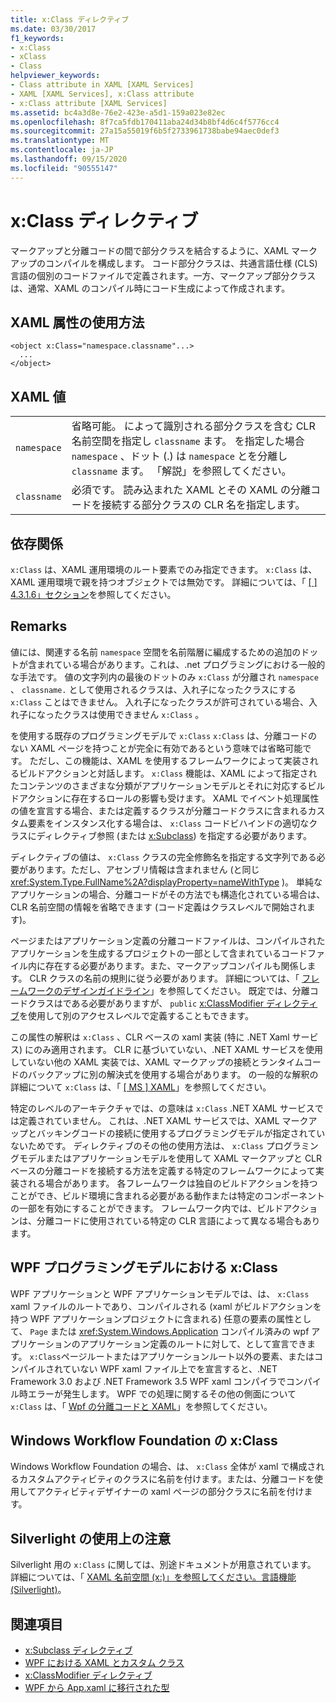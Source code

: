 ```yaml
---
title: x:Class ディレクティブ
ms.date: 03/30/2017
f1_keywords:
- x:Class
- xClass
- Class
helpviewer_keywords:
- Class attribute in XAML [XAML Services]
- XAML [XAML Services], x:Class attribute
- x:Class attribute [XAML Services]
ms.assetid: bc4a3d8e-76e2-423e-a5d1-159a023e82ec
ms.openlocfilehash: 8f7ca5fdb170411aba24d34b8bf4d6c4f5776cc4
ms.sourcegitcommit: 27a15a55019f6b5f2733961738babe94aec0def3
ms.translationtype: MT
ms.contentlocale: ja-JP
ms.lasthandoff: 09/15/2020
ms.locfileid: "90555147"
---
```

# <a name="xclass-directive"></a>x:Class ディレクティブ
マークアップと分離コードの間で部分クラスを結合するように、XAML マークアップのコンパイルを構成します。 コード部分クラスは、共通言語仕様 (CLS) 言語の個別のコードファイルで定義されます。一方、マークアップ部分クラスは、通常、XAML のコンパイル時にコード生成によって作成されます。

## <a name="xaml-attribute-usage"></a>XAML 属性の使用方法

```xaml
<object x:Class="namespace.classname"...>
  ...
</object>
```

## <a name="xaml-values"></a>XAML 値

|||
|-|-|
|`namespace`|省略可能。 によって識別される部分クラスを含む CLR 名前空間を指定し `classname` ます。 を指定した場合 `namespace` 、ドット (.) は `namespace` とを分離し `classname` ます。 「解説」を参照してください。|
|`classname`|必須です。 読み込まれた XAML とその XAML の分離コードを接続する部分クラスの CLR 名を指定します。|

## <a name="dependencies"></a>依存関係

`x:Class` は、XAML 運用環境のルート要素でのみ指定できます。 `x:Class` は、XAML 運用環境で親を持つオブジェクトでは無効です。 詳細については、「 [ \[ \] 4.3.1.6」セクション](/previous-versions/msp-n-p/ff650760(v=pandp.10))を参照してください。

## <a name="remarks"></a>Remarks

値には、関連する名前 `namespace` 空間を名前階層に編成するための追加のドットが含まれている場合があります。これは、.net プログラミングにおける一般的な手法です。 値の文字列内の最後のドットのみ `x:Class` が分離され `namespace` 、 `classname.` として使用されるクラスは、入れ子になったクラスにする `x:Class` ことはできません。 入れ子になったクラスが許可されている場合、入れ子になったクラスは使用できません `x:Class` 。

を使用する既存のプログラミングモデルで `x:Class` `x:Class` は、分離コードのない XAML ページを持つことが完全に有効であるという意味では省略可能です。 ただし、この機能は、XAML を使用するフレームワークによって実装されるビルドアクションと対話します。 `x:Class` 機能は、XAML によって指定されたコンテンツのさまざまな分類がアプリケーションモデルとそれに対応するビルドアクションに存在するロールの影響も受けます。 XAML でイベント処理属性の値を宣言する場合、または定義するクラスが分離コードクラスに含まれるカスタム要素をインスタンス化する場合は、 `x:Class` コードビハインドの適切なクラスにディレクティブ参照 (または [x:Subclass](xsubclass-directive.md)) を指定する必要があります。

ディレクティブの値は、 `x:Class` クラスの完全修飾名を指定する文字列である必要があります。ただし、アセンブリ情報は含まれません (と同じ <xref:System.Type.FullName%2A?displayProperty=nameWithType> )。 単純なアプリケーションの場合、分離コードがその方法でも構造化されている場合は、CLR 名前空間の情報を省略できます (コード定義はクラスレベルで開始されます)。

ページまたはアプリケーション定義の分離コードファイルは、コンパイルされたアプリケーションを生成するプロジェクトの一部として含まれているコードファイル内に存在する必要があります。また、マークアップコンパイルも関係します。 CLR クラスの名前の規則に従う必要があります。 詳細については、「 [フレームワークのデザインガイドライン](../../../api/index.md)」を参照してください。 既定では、分離コードクラスはである必要がありますが、 `public` [x:ClassModifier ディレクティブ](xclassmodifier-directive.md)を使用して別のアクセスレベルで定義することもできます。

この属性の解釈は `x:Class` 、CLR ベースの xaml 実装 (特に .NET Xaml サービス) にのみ適用されます。 CLR に基づいていない、.NET XAML サービスを使用していない他の XAML 実装では、XAML マークアップの接続とランタイムコードのバックアップに別の解決式を使用する場合があります。 の一般的な解釈の詳細について `x:Class` は、「 [ \[ MS \] XAML](/previous-versions/msp-n-p/ff650760(v=pandp.10))」を参照してください。

特定のレベルのアーキテクチャでは、の意味は `x:Class` .NET XAML サービスでは定義されていません。 これは、.NET XAML サービスでは、XAML マークアップとバッキングコードの接続に使用するプログラミングモデルが指定されていないためです。 ディレクティブのその他の使用方法は、 `x:Class` プログラミングモデルまたはアプリケーションモデルを使用して XAML マークアップと CLR ベースの分離コードを接続する方法を定義する特定のフレームワークによって実装される場合があります。 各フレームワークは独自のビルドアクションを持つことができ、ビルド環境に含まれる必要がある動作または特定のコンポーネントの一部を有効にすることができます。 フレームワーク内では、ビルドアクションは、分離コードに使用されている特定の CLR 言語によって異なる場合もあります。

## <a name="xclass-in-the-wpf-programming-model"></a>WPF プログラミングモデルにおける x:Class

WPF アプリケーションと WPF アプリケーションモデルでは、は、 `x:Class` xaml ファイルのルートであり、コンパイルされる (xaml がビルドアクションを持つ WPF アプリケーションプロジェクトに含まれる) 任意の要素の属性として、 `Page` または <xref:System.Windows.Application> コンパイル済みの wpf アプリケーションのアプリケーション定義のルートに対して、として宣言できます。 `x:Class`ページルートまたはアプリケーションルート以外の要素、またはコンパイルされていない WPF xaml ファイル上でを宣言すると、.NET Framework 3.0 および .NET Framework 3.5 WPF xaml コンパイラでコンパイル時エラーが発生します。 WPF での処理に関するその他の側面について `x:Class` は、「 [Wpf の分離コードと XAML](/dotnet/desktop/wpf/advanced/code-behind-and-xaml-in-wpf)」を参照してください。

## <a name="xclass-for-windows-workflow-foundation"></a>Windows Workflow Foundation の x:Class
Windows Workflow Foundation の場合、は、 `x:Class` 全体が xaml で構成されるカスタムアクティビティのクラスに名前を付けます。または、分離コードを使用してアクティビティデザイナーの xaml ページの部分クラスに名前を付けます。

## <a name="silverlight-usage-notes"></a>Silverlight の使用上の注意

Silverlight 用の `x:Class` に関しては、別途ドキュメントが用意されています。 詳細については、「 [XAML 名前空間 (x:)」を参照してください。言語機能 (Silverlight)](/previous-versions/windows/silverlight/dotnet-windows-silverlight/cc188995(v=vs.95))。

## <a name="see-also"></a>関連項目

- [x:Subclass ディレクティブ](xsubclass-directive.md)
- [WPF における XAML とカスタム クラス](/dotnet/desktop/wpf/advanced/xaml-and-custom-classes-for-wpf)
- [x:ClassModifier ディレクティブ](xclassmodifier-directive.md)
- [WPF から App.xaml に移行された型](/dotnet/desktop/wpf/advanced/types-migrated-from-wpf-to-system)
